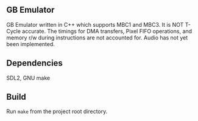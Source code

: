 ## GB Emulator
GB Emulator written in C++ which supports MBC1 and MBC3. It is NOT T-Cycle accurate. The timings for DMA transfers, Pixel FIFO operations, and memory r/w during instructions are not accounted for. Audio has not yet been implemented.

## Dependencies
SDL2, GNU make

## Build
Run ```make``` from the project root directory.
